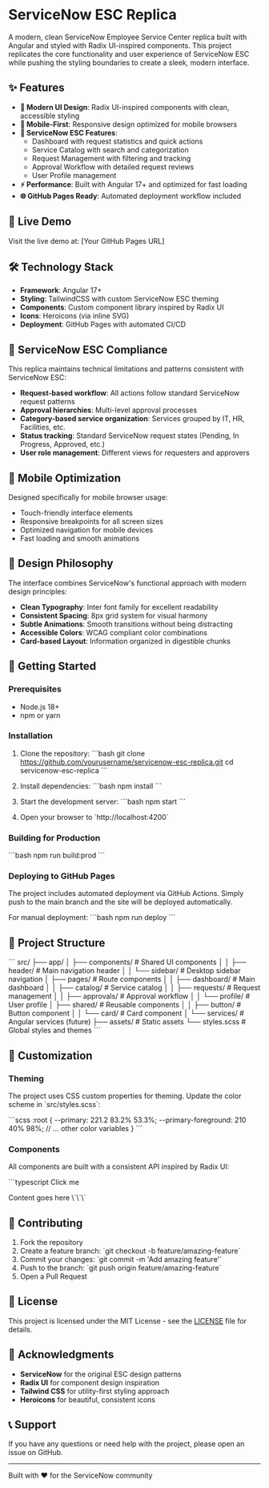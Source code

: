 # ServiceNow ESC Replica

A modern, clean ServiceNow Employee Service Center replica built with Angular and styled with Radix UI-inspired components. This project replicates the core functionality and user experience of ServiceNow ESC while pushing the styling boundaries to create a sleek, modern interface.

## ✨ Features

- **🎨 Modern UI Design**: Radix UI-inspired components with clean, accessible styling
- **📱 Mobile-First**: Responsive design optimized for mobile browsers
- **🔧 ServiceNow ESC Features**:
  - Dashboard with request statistics and quick actions
  - Service Catalog with search and categorization
  - Request Management with filtering and tracking
  - Approval Workflow with detailed request reviews
  - User Profile management
- **⚡ Performance**: Built with Angular 17+ and optimized for fast loading
- **🌐 GitHub Pages Ready**: Automated deployment workflow included

## 🚀 Live Demo

Visit the live demo at: [Your GitHub Pages URL]

## 🛠️ Technology Stack

- **Framework**: Angular 17+
- **Styling**: TailwindCSS with custom ServiceNow ESC theming
- **Components**: Custom component library inspired by Radix UI
- **Icons**: Heroicons (via inline SVG)
- **Deployment**: GitHub Pages with automated CI/CD

## 🎯 ServiceNow ESC Compliance

This replica maintains technical limitations and patterns consistent with ServiceNow ESC:

- **Request-based workflow**: All actions follow standard ServiceNow request patterns
- **Approval hierarchies**: Multi-level approval processes
- **Category-based service organization**: Services grouped by IT, HR, Facilities, etc.
- **Status tracking**: Standard ServiceNow request states (Pending, In Progress, Approved, etc.)
- **User role management**: Different views for requesters and approvers

## 📱 Mobile Optimization

Designed specifically for mobile browser usage:

- Touch-friendly interface elements
- Responsive breakpoints for all screen sizes
- Optimized navigation for mobile devices
- Fast loading and smooth animations

## 🎨 Design Philosophy

The interface combines ServiceNow's functional approach with modern design principles:

- **Clean Typography**: Inter font family for excellent readability
- **Consistent Spacing**: 8px grid system for visual harmony
- **Subtle Animations**: Smooth transitions without being distracting
- **Accessible Colors**: WCAG compliant color combinations
- **Card-based Layout**: Information organized in digestible chunks

## 🚀 Getting Started

### Prerequisites

- Node.js 18+ 
- npm or yarn

### Installation

1. Clone the repository:
   \`\`\`bash
   git clone https://github.com/yourusername/servicenow-esc-replica.git
   cd servicenow-esc-replica
   \`\`\`

2. Install dependencies:
   \`\`\`bash
   npm install
   \`\`\`

3. Start the development server:
   \`\`\`bash
   npm start
   \`\`\`

4. Open your browser to \`http://localhost:4200\`

### Building for Production

\`\`\`bash
npm run build:prod
\`\`\`

### Deploying to GitHub Pages

The project includes automated deployment via GitHub Actions. Simply push to the main branch and the site will be deployed automatically.

For manual deployment:
\`\`\`bash
npm run deploy
\`\`\`

## 📁 Project Structure

\`\`\`
src/
├── app/
│   ├── components/          # Shared UI components
│   │   ├── header/         # Main navigation header
│   │   └── sidebar/        # Desktop sidebar navigation
│   ├── pages/              # Route components
│   │   ├── dashboard/      # Main dashboard
│   │   ├── catalog/        # Service catalog
│   │   ├── requests/       # Request management
│   │   ├── approvals/      # Approval workflow
│   │   └── profile/        # User profile
│   ├── shared/             # Reusable components
│   │   ├── button/         # Button component
│   │   └── card/           # Card component
│   └── services/           # Angular services (future)
├── assets/                 # Static assets
└── styles.scss            # Global styles and themes
\`\`\`

## 🎨 Customization

### Theming

The project uses CSS custom properties for theming. Update the color scheme in \`src/styles.scss\`:

\`\`\`scss
:root {
  --primary: 221.2 83.2% 53.3%;
  --primary-foreground: 210 40% 98%;
  // ... other color variables
}
\`\`\`

### Components

All components are built with a consistent API inspired by Radix UI:

\`\`\`typescript
<app-button variant="primary" size="lg">
  Click me
</app-button>

<app-card header="Title" description="Subtitle">
  Content goes here
</app-card>
\`\`\`

## 🤝 Contributing

1. Fork the repository
2. Create a feature branch: \`git checkout -b feature/amazing-feature\`
3. Commit your changes: \`git commit -m 'Add amazing feature'\`
4. Push to the branch: \`git push origin feature/amazing-feature\`
5. Open a Pull Request

## 📄 License

This project is licensed under the MIT License - see the [LICENSE](LICENSE) file for details.

## 🙏 Acknowledgments

- **ServiceNow** for the original ESC design patterns
- **Radix UI** for component design inspiration
- **Tailwind CSS** for utility-first styling approach
- **Heroicons** for beautiful, consistent icons

## 📞 Support

If you have any questions or need help with the project, please open an issue on GitHub.

---

Built with ❤️ for the ServiceNow community